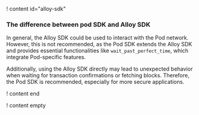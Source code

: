 ! content id="alloy-sdk"

### The difference between pod SDK and Alloy SDK

In general, the Alloy SDK could be used to interact with the Pod network. However, this is not recommended, as the Pod SDK extends the Alloy SDK and provides essential functionalities like `wait_past_perfect_time`, which integrate Pod-specific features.

Additionally, using the Alloy SDK directly may lead to unexpected behavior when waiting for transaction confirmations or fetching blocks. Therefore, the Pod SDK is recommended, especially for more secure applications.

! content end

! content empty
